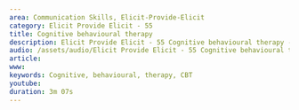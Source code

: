 ```yaml
---
area: Communication Skills, Elicit-Provide-Elicit
category: Elicit Provide Elicit - 55
title: Cognitive behavioural therapy
description: Elicit Provide Elicit - 55 Cognitive behavioural therapy - Lauren
audio: /assets/audio/Elicit Provide Elicit - 55 Cognitive behavioural therapy - Lauren - MQ.mp3
article: 
www: 
keywords: Cognitive, behavioural, therapy, CBT
youtube: 
duration: 3m 07s
--- 
```

